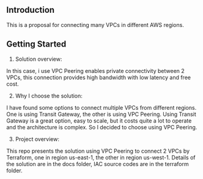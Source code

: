 ## Introduction

This is a proposal for connecting many VPCs in different AWS regions.


## Getting Started

1. Solution overview:

In this case, i use VPC Peering enables private connectivity between 2 VPCs, this connection provides high bandwidth with low latency and free cost.

2. Why I choose the solution:

I have found some options to connect multiple VPCs from different regions. One is using Transit Gateway, the other is using VPC Peering. Using Transit Gateway is a great option, easy to scale, but it costs quite a lot to operate and the architecture is complex. So I decided to choose using VPC Peering.

3. Project overview:

This repo presents the solution using VPC Peering to connect 2 VPCs by Terraform, one in region us-east-1, the other in region us-west-1. Details of the solution are in the docs folder, IAC source codes are in the terraform folder.